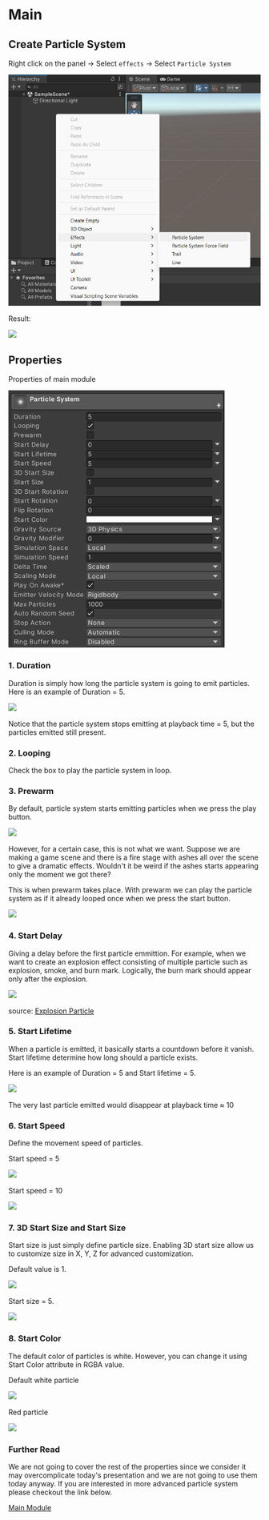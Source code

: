 # Main

## Create Particle System

Right click on the panel -> Select `effects` -> Select `Particle System`

![](/resources/create-particle-system.png)  

Result:  

![](/resources/create-particle-system.gif)  

## Properties
Properties of main module

![](/resources/main.png)

### 1. Duration
Duration is simply how long the particle system is going to emit particles. Here is an example of Duration = 5.  

![](/resources/duration-and-lifetime.gif)  

Notice that the particle system stops emitting at playback time = 5, but the particles emitted still present.  

### 2. Looping
Check the box to play the particle system in loop.  

### 3. Prewarm
By default, particle system starts emitting particles when we press the play button.  

![](/resources/duration-and-lifetime.gif)  

However, for a certain case, this is not what we want. Suppose we are making a game scene and there is a fire stage with ashes all over the scene to give a dramatic effects. Wouldn't it be weird if the ashes starts appearing only the moment we got there?  

This is when prewarm takes place. With prewarm we can play the particle system as if it already looped once when we press the start button.  

![](/resources/prewarm.gif)

### 4. Start Delay
Giving a delay before the first particle emmittion. For example, when we want to create an explosion effect consisting of multiple particle such as explosion, smoke, and burn mark. Logically, the burn mark should appear only after the explosion.  

![](/resources/start-delay.gif)  

source: [Explosion Particle](https://youtu.be/mJ3k_DLxRU0?si=PZP9IOYKlcmy-72U&t=510)

### 5. Start Lifetime
When a particle is emitted, it basically starts a countdown before it vanish. Start lifetime determine how long should a particle exists.  

Here is an example of Duration = 5 and Start lifetime = 5.  

![](/resources/duration-and-lifetime.gif)  

The very last particle emitted would disappear at playback time ≈ 10

### 6. Start Speed
Define the movement speed of particles.  

Start speed = 5  

![](/resources/duration-and-lifetime.gif)  

Start speed = 10  

![](/resources/speed20.gif)  

### 7. 3D Start Size and Start Size
Start size is just simply define particle size. Enabling 3D start size allow us to customize size in X, Y, Z for advanced customization.  

Default value is 1.  

![](/resources/start-size-1.gif)

Start size = 5.  

![](/resources/start-size-5.gif)

### 8. Start Color
The default color of particles is white. However, you can change it using Start Color attribute in RGBA value.  

Default white particle

![](/resources/duration-and-lifetime.gif)  

Red particle

![](/resources/red.gif)  

### Further Read

We are not going to cover the rest of the properties since we consider it may overcomplicate today's presentation and we are not going to use them today anyway. If you are interested in more advanced particle system please checkout the link below.  

[Main Module](https://docs.unity3d.com/Manual/PartSysMainModule.html)
